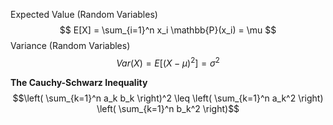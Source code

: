 Expected Value (Random Variables)
$$
E[X] =   \sum_{i=1}^n x_i \mathbb{P}(x_i) = \mu
$$
Variance (Random Variables)
$$
Var(X) = E[(X - \mu)^2] = \sigma^2
$$


**The Cauchy-Schwarz Inequality**
$$\left( \sum_{k=1}^n a_k b_k \right)^2 \leq \left( \sum_{k=1}^n a_k^2 \right) \left( \sum_{k=1}^n b_k^2 \right)$$